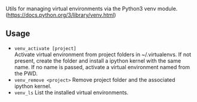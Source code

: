 Utils for managing virtual environments via the Python3 venv module.
(https://docs.python.org/3/library/venv.html)

## Usage
- `venv_activate [project]`  
  Activate virtual environment <project> from project folders in ~/.virtualenvs.
  If not present, create the folder and install a ipython kernel with the
  same name. If no name is passed, activate a virtual environment named from
  the PWD.
- `venv_remove <project>`
  Remove project folder and the associated ipython kernel.
- `venv_ls`
  List the installed virtual environments.
